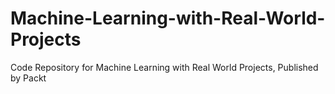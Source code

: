 


# Machine-Learning-with-Real-World-Projects
Code Repository for Machine Learning with Real World Projects, Published by Packt
